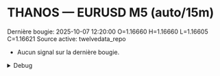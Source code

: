 # THANOS — EURUSD M5 (auto/15m)
Dernière bougie: 2025-10-07 12:20:00  O=1.16660  H=1.16660  L=1.16605  C=1.16621
Source active: twelvedata_repo

- Aucun signal sur la dernière bougie.

<details><summary>Debug</summary>

- TD_API_KEY manquant.

</details>